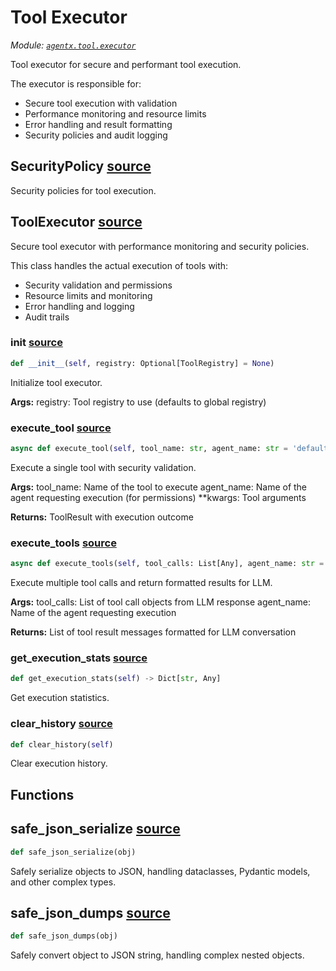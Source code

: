 # Tool Executor

*Module: [`agentx.tool.executor`](https://github.com/dustland/agentx/blob/main/src/agentx/tool/executor.py)*

Tool executor for secure and performant tool execution.

The executor is responsible for:
- Secure tool execution with validation
- Performance monitoring and resource limits
- Error handling and result formatting
- Security policies and audit logging

## SecurityPolicy <a href="https://github.com/dustland/agentx/blob/main/src/agentx/tool/executor.py#L57" class="source-link" title="View source code">source</a>

Security policies for tool execution.

## ToolExecutor <a href="https://github.com/dustland/agentx/blob/main/src/agentx/tool/executor.py#L101" class="source-link" title="View source code">source</a>

Secure tool executor with performance monitoring and security policies.

This class handles the actual execution of tools with:
- Security validation and permissions
- Resource limits and monitoring
- Error handling and logging
- Audit trails

### __init__ <a href="https://github.com/dustland/agentx/blob/main/src/agentx/tool/executor.py#L112" class="source-link" title="View source code">source</a>

```python
def __init__(self, registry: Optional[ToolRegistry] = None)
```

Initialize tool executor.

**Args:**
    registry: Tool registry to use (defaults to global registry)

### execute_tool <a href="https://github.com/dustland/agentx/blob/main/src/agentx/tool/executor.py#L126" class="source-link" title="View source code">source</a>

```python
async def execute_tool(self, tool_name: str, agent_name: str = 'default') -> ToolResult
```

Execute a single tool with security validation.

**Args:**
    tool_name: Name of the tool to execute
    agent_name: Name of the agent requesting execution (for permissions)
    **kwargs: Tool arguments

**Returns:**
    ToolResult with execution outcome

### execute_tools <a href="https://github.com/dustland/agentx/blob/main/src/agentx/tool/executor.py#L217" class="source-link" title="View source code">source</a>

```python
async def execute_tools(self, tool_calls: List[Any], agent_name: str = 'default') -> List[Dict[str, Any]]
```

Execute multiple tool calls and return formatted results for LLM.

**Args:**
    tool_calls: List of tool call objects from LLM response
    agent_name: Name of the agent requesting execution

**Returns:**
    List of tool result messages formatted for LLM conversation

### get_execution_stats <a href="https://github.com/dustland/agentx/blob/main/src/agentx/tool/executor.py#L437" class="source-link" title="View source code">source</a>

```python
def get_execution_stats(self) -> Dict[str, Any]
```

Get execution statistics.

### clear_history <a href="https://github.com/dustland/agentx/blob/main/src/agentx/tool/executor.py#L450" class="source-link" title="View source code">source</a>

```python
def clear_history(self)
```

Clear execution history.

## Functions

## safe_json_serialize <a href="https://github.com/dustland/agentx/blob/main/src/agentx/tool/executor.py#L25" class="source-link" title="View source code">source</a>

```python
def safe_json_serialize(obj)
```

Safely serialize objects to JSON, handling dataclasses, Pydantic models, and other complex types.

## safe_json_dumps <a href="https://github.com/dustland/agentx/blob/main/src/agentx/tool/executor.py#L44" class="source-link" title="View source code">source</a>

```python
def safe_json_dumps(obj)
```

Safely convert object to JSON string, handling complex nested objects.
